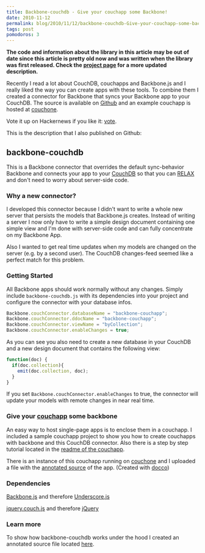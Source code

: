 ```yaml
---
title: Backbone-couchdb - Give your couchapp some Backbone!
date: 2010-11-12
permalink: blog/2010/11/12/backbone-couchdb-Give-your-couchapp-some-backbone.html
tags: post
pomodoros: 3
---
```


**The code and information about the library in this article may be out of date since this article is pretty old now and was written when the library was first released. Check the [project page](/projects/backbone-couchdb.html) for a more updated description.**

Recently I read a lot about CouchDB, couchapps and Backbone.js and I really liked the way you can create apps with these tools. To combine them I created a connector for Backbone that syncs your Backbone app to your CouchDB. The source is available on [Github](https://github.com/janmonschke/backbone-couchdb) and an example couchapp is hosted at [couchone](https://backbone.couchone.com/backbone-couchapp/_design/backbone-couchapp/index.html).

Vote it up on Hackernews if you like it: [vote](https://news.ycombinator.com/item?id=1898726).

This is the description that I also published on Github:

## backbone-couchdb

This is a Backbone connector that overrides the default sync-behavior Backbone and connects your app to your [CouchDB](https://github.com/apache/couchdb) so that you can [RELAX](https://vimeo.com/11852209) and don't need to worry about server-side code.

### Why a new connector?

I developed this connector because I didn't want to write a whole new server that persists
the models that Backbone.js creates. Instead of writing a server I now only have to write a simple design document
containing one simple view and I'm done with server-side code and can fully concentrate on my Backbone App.

Also I wanted to get real time updates when my models are changed on the server (e.g. by a second user). The CouchDB changes-feed seemed
like a perfect match for this problem.

### Getting Started

All Backbone apps should work normally without any changes. Simply include `backbone-couchdb.js` with its dependencies into your project and configure the connector with your database infos.

```js
Backbone.couchConnector.databaseName = "backbone-couchapp";
Backbone.couchConnector.ddocName = "backbone-couchapp";
Backbone.couchConnector.viewName = "byCollection";
Backbone.couchConnector.enableChanges = true;
```

As you can see you also need to create a new database in your CouchDB and a new design document that contains the following view:

```js
function(doc) {
  if(doc.collection){
    emit(doc.collection, doc);
  }
}
```

If you set `Backbone.couchConnector.enableChanges` to true, the connector will update your models with remote changes in near real time.

### Give your [couchapp](https://github.com/couchapp/couchapp) some backbone

An easy way to host single-page apps is to enclose them in a couchapp. I included a sample couchapp project to show you how to create
couchapps with backbone and this CouchDB connector. Also there is a step by step tutorial located in the [readme of the couchapp](https://github.com/janmonschke/backbone-couchdb/blob/master/backbone-couchapp/README.md).

There is an instance of this couchapp running on [couchone](https://backbone.couchone.com/backbone-couchapp/_design/backbone-couchapp/index.html) and I uploaded a file with the [annotated source](https://janmonschke.github.com/backbone-couchdb/app.html) of the app. (Created with [docco](https://github.com/jashkenas/docco))

### Dependencies

[Backbone.js](https://github.com/documentcloud/backbone) and therefore [Underscore.js](https://github.com/documentcloud/underscore)

[jquery.couch.js](https://github.com/apache/couchdb/blob/trunk/share/www/script/jquery.couch.js) and therefore [jQuery](https://www.jquery.com/)

### Learn more

To show how backbone-couchdb works under the hood I created an annotated source file located [here](https://janmonschke.github.com/backbone-couchdb/backbone-couchdb.html).
